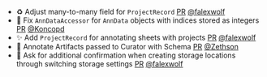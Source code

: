 - ♻️ Adjust many-to-many field for `ProjectRecord` [PR](https://github.com/laminlabs/lamindb/pull/3017) [@falexwolf](https://github.com/falexwolf)
- 🐛 Fix `AnnDataAccessor` for `AnnData` objects with indices stored as integers [PR](https://github.com/laminlabs/lamindb/pull/3016) [@Koncopd](https://github.com/Koncopd)
- ✨ Add `ProjectRecord` for annotating sheets with projects [PR](https://github.com/laminlabs/lamindb/pull/3014) [@falexwolf](https://github.com/falexwolf)
- 🐛 Annotate Artifacts passed to Curator with Schema [PR](https://github.com/laminlabs/lamindb/pull/3007) [@Zethson](https://github.com/Zethson)
- 🚸 Ask for additional confirmation when creating storage locations through switching storage settings [PR](https://github.com/laminlabs/lamindb/pull/3003) [@falexwolf](https://github.com/falexwolf)

